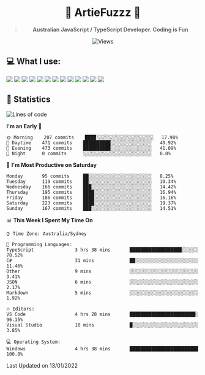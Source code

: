 <div align="center">
<h1>🔻 ArtieFuzzz 🔻</h1>
<!--- Kinda a mix between auguwu and TMUniversal's README.md pages --->
<!-- Have a good day after you read this :^) -->
  
<blockquote><strong>Australian JavaScript / TypeScript Developer. Coding is Fun</strong></blockquote>

![Views](https://komarev.com/ghpvc/?username=ArtieFuzzz&style=flat-square)

</div>

## 💻 What I use:

<div align="left">
<img src="https://img.shields.io/badge/c%20sharp-%23239120.svg?&style=for-the-badge&logo=c%20sharp&logoColor=white" />
<img src="https://img.shields.io/badge/deno-%23000000.svg?&style=for-the-badge&logo=deno&logoColor=white"/>
<img src="https://img.shields.io/badge/powershell-%235391FE.svg?&style=for-the-badge&logo=powershell&logoColor=white"/>
<img src="https://img.shields.io/badge/node.js-%23339933.svg?&style=for-the-badge&logo=node.js&logoColor=white"/>
<img src="https://img.shields.io/badge/typescript-%233178C6.svg?&style=for-the-badge&logo=typescript&logoColor=white"/>
<img src="https://img.shields.io/badge/visual%20studio-%235C2D91.svg?&style=for-the-badge&logo=visual%20studio&logoColor=white"/>
<img src="https://img.shields.io/badge/visual%20studio%20code-%23007ACC.svg?&style=for-the-badge&logo=visual%20studio%20code&logoColor=white"/>
<img src="https://img.shields.io/badge/kubernetes-%23326CE5.svg?&style=for-the-badge&logo=kubernetes&logoColor=white" />
<img src="https://img.shields.io/badge/docker-%232496ED.svg?&style=for-the-badge&logo=docker&logoColor=white"/>
<img src="https://img.shields.io/badge/ubuntu-%23E95420.svg?&style=for-the-badge&logo=ubuntu&logoColor=white"/>
<img src="https://img.shields.io/badge/linux-%23FCC624.svg?&style=for-the-badge&logo=linux&logoColor=black"/>
<img src="https://img.shields.io/badge/windows-%230078D6.svg?&style=for-the-badge&logo=windows&logoColor=white"/>
<img src="https://img.shields.io/badge/gnu%20bash-%234EAA25.svg?&style=for-the-badge&logo=gnu%20bash&logoColor=white"/>
</div>

## 🌟 Statistics
<!--START_SECTION:waka-->
![Lines of code](https://img.shields.io/badge/From%20Hello%20World%20I%27ve%20Written-550%20Thousand%20lines%20of%20code-blue)

**I'm an Early 🐤** 

```text
🌞 Morning    207 commits    ████░░░░░░░░░░░░░░░░░░░░░   17.98% 
🌆 Daytime    471 commits    ██████████░░░░░░░░░░░░░░░   40.92% 
🌃 Evening    473 commits    ██████████░░░░░░░░░░░░░░░   41.09% 
🌙 Night      0 commits      ░░░░░░░░░░░░░░░░░░░░░░░░░   0.0%

```
📅 **I'm Most Productive on Saturday** 

```text
Monday       95 commits     ██░░░░░░░░░░░░░░░░░░░░░░░   8.25% 
Tuesday      119 commits    ██░░░░░░░░░░░░░░░░░░░░░░░   10.34% 
Wednesday    166 commits    ███░░░░░░░░░░░░░░░░░░░░░░   14.42% 
Thursday     195 commits    ████░░░░░░░░░░░░░░░░░░░░░   16.94% 
Friday       186 commits    ████░░░░░░░░░░░░░░░░░░░░░   16.16% 
Saturday     223 commits    ████░░░░░░░░░░░░░░░░░░░░░   19.37% 
Sunday       167 commits    ███░░░░░░░░░░░░░░░░░░░░░░   14.51%

```


📊 **This Week I Spent My Time On** 

```text
⌚︎ Time Zone: Australia/Sydney

💬 Programming Languages: 
TypeScript               3 hrs 38 mins       ███████████████████░░░░░░   78.52% 
C#                       31 mins             ██░░░░░░░░░░░░░░░░░░░░░░░   11.46% 
Other                    9 mins              ░░░░░░░░░░░░░░░░░░░░░░░░░   3.41% 
JSON                     6 mins              ░░░░░░░░░░░░░░░░░░░░░░░░░   2.17% 
Markdown                 5 mins              ░░░░░░░░░░░░░░░░░░░░░░░░░   1.92%

🔥 Editors: 
VS Code                  4 hrs 28 mins       ████████████████████████░   96.15% 
Visual Studio            10 mins             █░░░░░░░░░░░░░░░░░░░░░░░░   3.85%

💻 Operating System: 
Windows                  4 hrs 38 mins       █████████████████████████   100.0%

```


 Last Updated on 13/01/2022
<!--END_SECTION:waka-->
